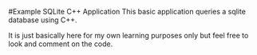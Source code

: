#Example SQLite C++ Application
This basic application queries a sqlite database using C++. 

It is just basically here for my own learning purposes only but feel free to look and comment on the code.
